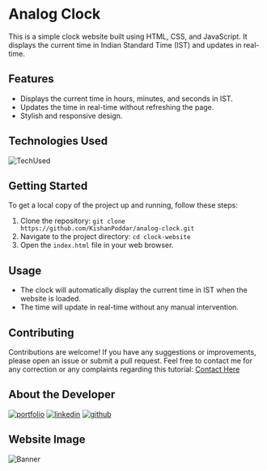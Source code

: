 # Analog Clock

This is a simple clock website built using HTML, CSS, and JavaScript. It displays the current time in Indian Standard Time (IST) and updates in real-time.


## Features

- Displays the current time in hours, minutes, and seconds in IST.
- Updates the time in real-time without refreshing the page.
- Stylish and responsive design.


## Technologies Used

![TechUsed](https://skillicons.dev/icons?i=html,css,js&theme=dark&perline=8)


## Getting Started

To get a local copy of the project up and running, follow these steps:

1. Clone the repository: `git clone https://github.com/KishanPoddar/analog-clock.git`
2. Navigate to the project directory: `cd clock-website`
3. Open the `index.html` file in your web browser.


## Usage

- The clock will automatically display the current time in IST when the website is loaded.
- The time will update in real-time without any manual intervention.


## Contributing

Contributions are welcome! If you have any suggestions or improvements, please open an issue or submit a pull request.
Feel free to contact me for any correction or any complaints regarding this tutorial: [Contact Here](https://kishanpoddar.netlify.app/#contact)


## About the Developer

[![portfolio](https://img.shields.io/badge/portfolio-teal?style=for-the-badge&logo=ko-fi&logoColor=white)](https://kishanpoddar.netlify.app/)
[![linkedin](https://img.shields.io/badge/linkedin-0A66C2?style=for-the-badge&logo=linkedin&logoColor=white)](https://www.linkedin.com/in/kishan-poddar-b350b01b1/)
[![github](https://img.shields.io/badge/Github-gray?style=for-the-badge&logo=github&logoColor=white)](https://github.com/KishanPoddar)


## Website Image
![Banner](https://res.cloudinary.com/dme5v0kzb/image/upload/v1704463108/Github/Analog_Clock.png)